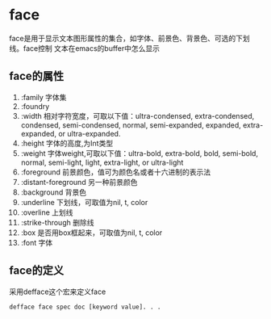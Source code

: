 # face
face是用于显示文本图形属性的集合，如字体、前景色、背景色、可选的下划线。face控制
文本在emacs的buffer中怎么显示

## face的属性
1. :family 字体集
2. :foundry
3. :width 相对字符宽度，可取以下值：ultra-condensed,
extra-condensed, condensed, semi-condensed, normal, semi-expanded,
expanded, extra-expanded, or ultra-expanded.
4. :height 字体的高度,为Int类型
5. :weight 字体weight,可取以下值：ultra-bold, extra-bold, bold,
semi-bold, normal, semi-light, light, extra-light, or ultra-light
6. :foreground 前景颜色，值可为颜色名或者十六进制的表示法
7. :distant-foreground 另一种前景颜色
8. :background 背景色
9. :underline 下划线，可取值为nil, t, color
10. :overline 上划线
11. :strike-through 删除线
12. :box 是否用box框起来，可取值为nil, t, color
13. :font 字体

## face的定义
采用defface这个宏来定义face
```elisp
defface face spec doc [keyword value]. . .
```


